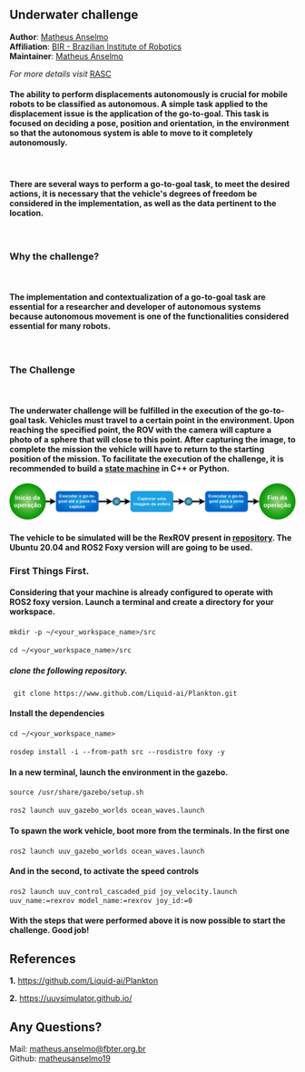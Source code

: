 ## Underwater challenge



**Author**: [Matheus Anselmo](https://www.linkedin.com/in/matheus-anselmo-9977b880/) <br />
**Affiliation**: [BIR - Brazilian Institute of Robotics](https://github.comBrazilian-Institute-of-Robotics) <br />
**Maintainer**: [Matheus Anselmo](https://github.com/matheusanselmo19)

_For more details visit_ [RASC](https://www.braziliansinrobotics.com/)

#### The ability to perform displacements autonomously is crucial for mobile robots to be classified as autonomous. A simple task applied to the displacement issue is the application of the go-to-goal. This task is focused on deciding a pose, position and orientation, in the environment so that the autonomous system is able to move to it completely autonomously.

</br>

#### There are several ways to perform a go-to-goal task, to meet the desired actions, it is necessary that the vehicle's degrees of freedom be considered in the implementation, as well as the data pertinent to the location.

</br>

### Why the challenge?

</br>

#### The implementation and contextualization of a go-to-goal task are essential for a researcher and developer of autonomous systems because autonomous movement is one of the functionalities considered essential for many robots. 

</br>

### The Challenge

</br>

#### The underwater challenge will be fulfilled in the execution of the go-to-goal task. Vehicles must travel to a certain point in the environment. Upon reaching the specified point, the ROV with the camera will capture a photo of a sphere that will close to this point. After capturing the image, to complete the mission the vehicle will have to return to the starting position of the mission. To facilitate the execution of the challenge, it is recommended to build a [state machine](developer.mozilla.org/en-US/docs/Glossary/State_machine) in C++ or Python.


![MarineGEO circle logo](/picutures/underwatermission.png "MarineGEO logo")

#### The vehicle to be simulated will be the RexROV present in [repository](https://github.com/Liquid-ai/Plankton). The Ubuntu 20.04 and ROS2 Foxy version will are going to be used.

### First Things First. 

#### Considering that your machine is already configured to operate with ROS2 foxy version. Launch a terminal and create a directory for your workspace.

```
mkdir -p ~/<your_workspace_name>/src

cd ~/<your_workspace_name>/src

```

##### clone the following repository.

```
 git clone https://www.github.com/Liquid-ai/Plankton.git

```

#### Install the dependencies

```
cd ~/<your_workspace_name>

rosdep install -i --from-path src --rosdistro foxy -y

```
#### In a new terminal, launch the environment in the gazebo.

```
source /usr/share/gazebo/setup.sh

ros2 launch uuv_gazebo_worlds ocean_waves.launch

```

#### To spawn the work vehicle, boot more from the terminals. In the first one

```
ros2 launch uuv_gazebo_worlds ocean_waves.launch
```
#### And in the second, to activate the speed controls

```
ros2 launch uuv_control_cascaded_pid joy_velocity.launch uuv_name:=rexrov model_name:=rexrov joy_id:=0

```

#### With the steps that were performed above it is now possible to start the challenge. Good job! 


## References
**1.** https://github.com/Liquid-ai/Plankton  

**2.** https://uuvsimulator.github.io/

## Any Questions?
Mail: matheus.anselmo@fbter.org.br<br>
Github: [matheusanselmo19](https://github.com/matheusanselmo19)



